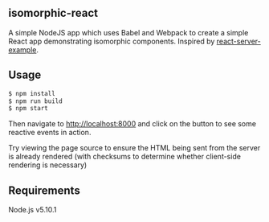 isomorphic-react
----------------

A simple NodeJS app which uses Babel and Webpack to create a simple
React app demonstrating isomorphic components. Inspired by
[react-server-example](https://raw.githubusercontent.com/mhart/react-server-example).

Usage
-----

```sh
$ npm install
$ npm run build
$ npm start
```

Then navigate to [http://localhost:8000](http://localhost:8000) and
click on the button to see some reactive events in action.

Try viewing the page source to ensure the HTML being sent from the
server is already rendered (with checksums to determine whether
client-side rendering is necessary)

Requirements
------------

Node.js v5.10.1
